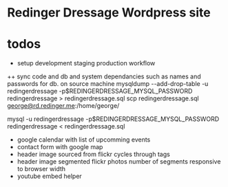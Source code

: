 Redinger Dressage Wordpress site
====
# todos
* setup development staging production workflow  

++ sync code and db and system dependancies such as names and passwords for db.
on source machine
mysqldump --add-drop-table  -u redingerdressage -p$REDINGERDRESSAGE_MYSQL_PASSWORD redingerdressage > redingerdressage.sql
scp redingerdressage.sql george@rd.redinger.me:/home/george/

mysql -u redingerdressage -p$REDINGERDRESSAGE_MYSQL_PASSWORD redingerdressage < redingerdressage.sql

* google calendar with list of upcomming events
* contact form with google map
* header image sourced from flickr cycles through tags
* header image segmented flickr photos number of segments responsive to browser width
* youtube embed helper

